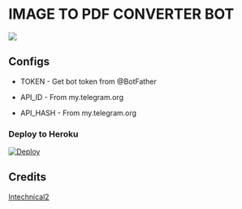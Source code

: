# IMAGE TO PDF CONVERTER BOT

<p align="left"><img src="https://telegra.ph/file/4d5ddb9fc277ec9543fb3.jpg"></p>

## Configs

* TOKEN  - Get bot token from @BotFather

* API_ID     - From my.telegram.org 

* API_HASH    - From my.telegram.org


### Deploy to Heroku
[![Deploy](https://www.herokucdn.com/deploy/button.svg)](https://heroku.com/deploy?template=https://github.com/Nobada/ImageToPDF-Bot)



## Credits
<a href="https://github.com/lntechnical2/Imagetopdf">
   <p> lntechnical2 </p>
  </a>


